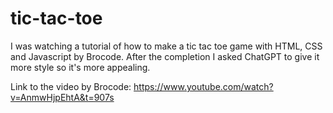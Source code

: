 # tic-tac-toe

I was watching a tutorial of how to make a tic tac toe game with HTML, CSS and Javascript by Brocode. 
After the completion I asked ChatGPT to give it more style so it's more appealing.

Link to the video by Brocode: https://www.youtube.com/watch?v=AnmwHjpEhtA&t=907s
